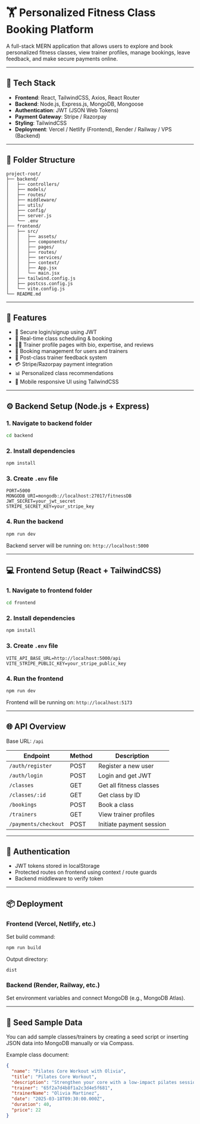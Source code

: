 # 🏋️ Personalized Fitness Class Booking Platform

A full-stack MERN application that allows users to explore and book personalized fitness classes, view trainer profiles, manage bookings, leave feedback, and make secure payments online.

---

## 🧰 Tech Stack

- **Frontend**: React, TailwindCSS, Axios, React Router
- **Backend**: Node.js, Express.js, MongoDB, Mongoose
- **Authentication**: JWT (JSON Web Tokens)
- **Payment Gateway**: Stripe / Razorpay
- **Styling**: TailwindCSS
- **Deployment**: Vercel / Netlify (Frontend), Render / Railway / VPS (Backend)

---

## 📁 Folder Structure

```
project-root/
├── backend/
│   ├── controllers/
│   ├── models/
│   ├── routes/
│   ├── middleware/
│   ├── utils/
│   ├── config/
│   ├── server.js
│   └── .env
├── frontend/
│   ├── src/
│   │   ├── assets/
│   │   ├── components/
│   │   ├── pages/
│   │   ├── routes/
│   │   ├── services/
│   │   ├── context/
│   │   ├── App.jsx
│   │   └── main.jsx
│   ├── tailwind.config.js
│   ├── postcss.config.js
│   └── vite.config.js
└── README.md
```

---

## 🚀 Features

- 🔐 Secure login/signup using JWT
- 📅 Real-time class scheduling & booking
- 👩‍🏫 Trainer profile pages with bio, expertise, and reviews
- 🧾 Booking management for users and trainers
- 💬 Post-class trainer feedback system
- 💳 Stripe/Razorpay payment integration
- 📊 Personalized class recommendations
- 📱 Mobile responsive UI using TailwindCSS

---

## ⚙️ Backend Setup (Node.js + Express)

### 1. Navigate to backend folder
```bash
cd backend
```

### 2. Install dependencies
```bash
npm install
```

### 3. Create `.env` file
```env
PORT=5000
MONGODB_URI=mongodb://localhost:27017/fitnessDB
JWT_SECRET=your_jwt_secret
STRIPE_SECRET_KEY=your_stripe_key
```

### 4. Run the backend
```bash
npm run dev
```

Backend server will be running on: `http://localhost:5000`

---

## 💻 Frontend Setup (React + TailwindCSS)

### 1. Navigate to frontend folder
```bash
cd frontend
```

### 2. Install dependencies
```bash
npm install
```

### 3. Create `.env` file
```env
VITE_API_BASE_URL=http://localhost:5000/api
VITE_STRIPE_PUBLIC_KEY=your_stripe_public_key
```

### 4. Run the frontend
```bash
npm run dev
```

Frontend will be running on: `http://localhost:5173`

---

## 🌐 API Overview

Base URL: `/api`

| Endpoint             | Method | Description                     |
|----------------------|--------|---------------------------------|
| `/auth/register`     | POST   | Register a new user             |
| `/auth/login`        | POST   | Login and get JWT               |
| `/classes`           | GET    | Get all fitness classes         |
| `/classes/:id`       | GET    | Get class by ID                 |
| `/bookings`          | POST   | Book a class                    |
| `/trainers`          | GET    | View trainer profiles           |
| `/payments/checkout` | POST   | Initiate payment session        |

---

## 🔐 Authentication

- JWT tokens stored in localStorage
- Protected routes on frontend using context / route guards
- Backend middleware to verify token

---

## 📦 Deployment

### Frontend (Vercel, Netlify, etc.)

Set build command:
```bash
npm run build
```
Output directory:
```
dist
```

### Backend (Render, Railway, etc.)

Set environment variables and connect MongoDB (e.g., MongoDB Atlas).

---


## 🧪 Seed Sample Data

You can add sample classes/trainers by creating a seed script or inserting JSON data into MongoDB manually or via Compass.

Example class document:
```json
{
  "name": "Pilates Core Workout with Olivia",
  "title": "Pilates Core Workout",
  "description": "Strengthen your core with a low-impact pilates session led by an experienced trainer.",
  "trainer": "65f2a7d4b8f1a2c3d4e5f681",
  "trainerName": "Olivia Martinez",
  "date": "2025-03-18T09:30:00.000Z",
  "duration": 40,
  "price": 22
}
```


